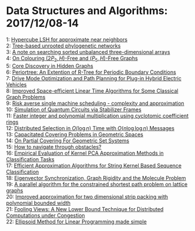 # Data Structures and Algorithms: 2017/12/08-14  
1: [Hypercube LSH for approximate near neighbors](https://doi.org/10.48550/arXiv.1702.05760)  
2: [Tree-based unrooted phylogenetic networks](https://doi.org/10.48550/arXiv.1704.02062)  
3: [A note on searching sorted unbalanced three-dimensional arrays](https://doi.org/10.48550/arXiv.1712.02371)  
4: [On Colouring $(2P_2,H)$-Free and $(P_5,H)$-Free Graphs](https://doi.org/10.48550/arXiv.1712.02447)  
5: [Core Discovery in Hidden Graphs](https://doi.org/10.48550/arXiv.1712.02827)  
6: [Periortree: An Extention of R-Tree for Periodic Boundary Conditions](https://doi.org/10.48550/arXiv.1712.02977)  
7: [Drive Mode Optimization and Path Planning for Plug-in Hybrid Electric  Vehicles](https://doi.org/10.48550/arXiv.1611.01032)  
8: [Improved Space-efficient Linear Time Algorithms for Some Classical Graph  Problems](https://doi.org/10.48550/arXiv.1712.03349)  
9: [Risk averse single machine scheduling - complexity and approximation](https://doi.org/10.48550/arXiv.1712.03371)  
10: [Simulation of Quantum Circuits via Stabilizer Frames](https://doi.org/10.48550/arXiv.1712.03554)  
11: [Faster integer and polynomial multiplication using cyclotomic  coefficient rings](https://doi.org/10.48550/arXiv.1712.03693)  
12: [Distributed Selection in $O ( \log n )$ Time with $O ( n \log \log n )$  Messages](https://doi.org/10.48550/arXiv.1511.00715)  
13: [Capacitated Covering Problems in Geometric Spaces](https://doi.org/10.48550/arXiv.1707.05170)  
14: [On Partial Covering For Geometric Set Systems](https://doi.org/10.48550/arXiv.1711.04882)  
15: [How to navigate through obstacles?](https://doi.org/10.48550/arXiv.1712.04043)  
16: [Empirical Evaluation of Kernel PCA Approximation Methods in  Classification Tasks](https://doi.org/10.48550/arXiv.1712.04196)  
17: [Efficient Approximation Algorithms for String Kernel Based Sequence  Classification](https://doi.org/10.48550/arXiv.1712.04264)  
18: [Eigenvector Synchronization, Graph Rigidity and the Molecule Problem](https://doi.org/10.48550/arXiv.1111.3304)  
19: [A parallel algorithm for the constrained shortest path problem on  lattice graphs](https://doi.org/10.48550/arXiv.1511.06441)  
20: [Improved approximation for two dimensional strip packing with polynomial  bounded width](https://doi.org/10.48550/arXiv.1610.04430)  
21: [Fooling Views: A New Lower Bound Technique for Distributed Computations  under Congestion](https://doi.org/10.48550/arXiv.1711.01623)  
22: [Ellipsoid Method for Linear Programming made simple](https://doi.org/10.48550/arXiv.1712.04637)  